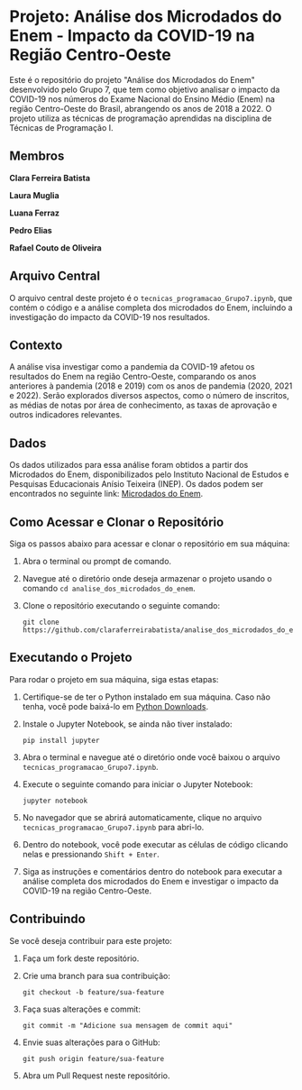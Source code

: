 # Projeto: Análise dos Microdados do Enem - Impacto da COVID-19 na Região Centro-Oeste

Este é o repositório do projeto "Análise dos Microdados do Enem" desenvolvido pelo Grupo 7, que tem como objetivo analisar o impacto da COVID-19 nos números do Exame Nacional do Ensino Médio (Enem) na região Centro-Oeste do Brasil, abrangendo os anos de 2018 a 2022. O projeto utiliza as técnicas de programação aprendidas na disciplina de Técnicas de Programação I.

## Membros
**Clara Ferreira Batista**

**Laura Muglia**

**Luana Ferraz**

**Pedro Elias**

**Rafael Couto de Oliveira**

## Arquivo Central

O arquivo central deste projeto é o `tecnicas_programacao_Grupo7.ipynb`, que contém o código e a análise completa dos microdados do Enem, incluindo a investigação do impacto da COVID-19 nos resultados.

## Contexto

A análise visa investigar como a pandemia da COVID-19 afetou os resultados do Enem na região Centro-Oeste, comparando os anos anteriores à pandemia (2018 e 2019) com os anos de pandemia (2020, 2021 e 2022). Serão explorados diversos aspectos, como o número de inscritos, as médias de notas por área de conhecimento, as taxas de aprovação e outros indicadores relevantes.

## Dados

Os dados utilizados para essa análise foram obtidos a partir dos Microdados do Enem, disponibilizados pelo Instituto Nacional de Estudos e Pesquisas Educacionais Anísio Teixeira (INEP). Os dados podem ser encontrados no seguinte link: [Microdados do Enem](https://www.gov.br/inep/pt-br/acesso-a-informacao/dados-abertos/microdados/enem).

## Como Acessar e Clonar o Repositório

Siga os passos abaixo para acessar e clonar o repositório em sua máquina:

1. Abra o terminal ou prompt de comando.

2. Navegue até o diretório onde deseja armazenar o projeto usando o comando `cd analise_dos_microdados_do_enem`.

3. Clone o repositório executando o seguinte comando:
   ```
   git clone https://github.com/claraferreirabatista/analise_dos_microdados_do_enem.git
   ```



## Executando o Projeto

Para rodar o projeto em sua máquina, siga estas etapas:

1. Certifique-se de ter o Python instalado em sua máquina. Caso não tenha, você pode baixá-lo em [Python Downloads](https://www.python.org/downloads/).

2. Instale o Jupyter Notebook, se ainda não tiver instalado:
   ```
   pip install jupyter
   ```

3. Abra o terminal e navegue até o diretório onde você baixou o arquivo `tecnicas_programacao_Grupo7.ipynb`.

4. Execute o seguinte comando para iniciar o Jupyter Notebook:
   ```
   jupyter notebook
   ```

5. No navegador que se abrirá automaticamente, clique no arquivo `tecnicas_programacao_Grupo7.ipynb` para abri-lo.

6. Dentro do notebook, você pode executar as células de código clicando nelas e pressionando `Shift + Enter`.

7. Siga as instruções e comentários dentro do notebook para executar a análise completa dos microdados do Enem e investigar o impacto da COVID-19 na região Centro-Oeste.

## Contribuindo

Se você deseja contribuir para este projeto:

1. Faça um fork deste repositório.

2. Crie uma branch para sua contribuição:
   ```
   git checkout -b feature/sua-feature
   ```

3. Faça suas alterações e commit:
   ```
   git commit -m "Adicione sua mensagem de commit aqui"
   ```

4. Envie suas alterações para o GitHub:
   ```
   git push origin feature/sua-feature
   ```

5. Abra um Pull Request neste repositório.


